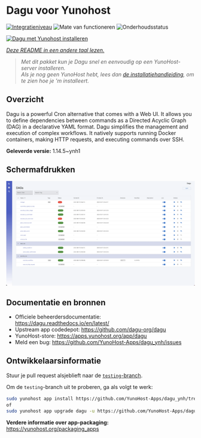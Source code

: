 <!--
NB: Deze README is automatisch gegenereerd door <https://github.com/YunoHost/apps/tree/master/tools/readme_generator>
Hij mag NIET handmatig aangepast worden.
-->

# Dagu voor Yunohost

[![Integratieniveau](https://dash.yunohost.org/integration/dagu.svg)](https://ci-apps.yunohost.org/ci/apps/dagu/) ![Mate van functioneren](https://ci-apps.yunohost.org/ci/badges/dagu.status.svg) ![Onderhoudsstatus](https://ci-apps.yunohost.org/ci/badges/dagu.maintain.svg)

[![Dagu met Yunohost installeren](https://install-app.yunohost.org/install-with-yunohost.svg)](https://install-app.yunohost.org/?app=dagu)

*[Deze README in een andere taal lezen.](./ALL_README.md)*

> *Met dit pakket kun je Dagu snel en eenvoudig op een YunoHost-server installeren.*  
> *Als je nog geen YunoHost hebt, lees dan [de installatiehandleiding](https://yunohost.org/install), om te zien hoe je 'm installeert.*

## Overzicht

Dagu is a powerful Cron alternative that comes with a Web UI. It allows you to define dependencies between commands as a Directed Acyclic Graph (DAG) in a declarative YAML format. Dagu simplifies the management and execution of complex workflows. It natively supports running Docker containers, making HTTP requests, and executing commands over SSH.


**Geleverde versie:** 1.14.5~ynh1

## Schermafdrukken

![Schermafdrukken van Dagu](./doc/screenshots/screenshot.png)

## Documentatie en bronnen

- Officiele beheerdersdocumentatie: <https://dagu.readthedocs.io/en/latest/>
- Upstream app codedepot: <https://github.com/dagu-org/dagu>
- YunoHost-store: <https://apps.yunohost.org/app/dagu>
- Meld een bug: <https://github.com/YunoHost-Apps/dagu_ynh/issues>

## Ontwikkelaarsinformatie

Stuur je pull request alsjeblieft naar de [`testing`-branch](https://github.com/YunoHost-Apps/dagu_ynh/tree/testing).

Om de `testing`-branch uit te proberen, ga als volgt te werk:

```bash
sudo yunohost app install https://github.com/YunoHost-Apps/dagu_ynh/tree/testing --debug
of
sudo yunohost app upgrade dagu -u https://github.com/YunoHost-Apps/dagu_ynh/tree/testing --debug
```

**Verdere informatie over app-packaging:** <https://yunohost.org/packaging_apps>
